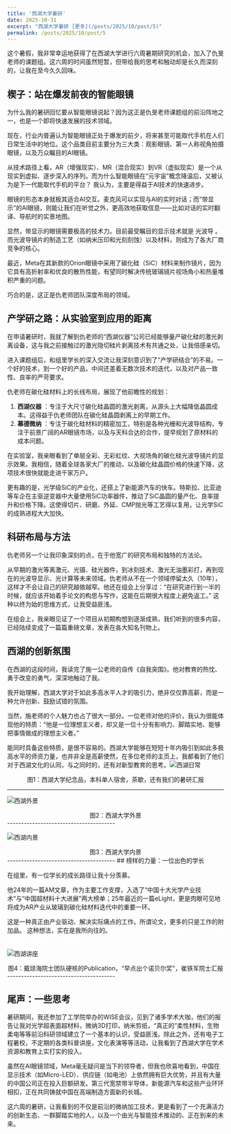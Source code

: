 ```yaml
---
title: '西湖大学暑研'
date: 2025-10-31
excerpt: "西湖大学暑研 [更多](/posts/2025/10/post/5)"
permalink: /posts/2025/10/post/5
---
```


这个暑假，我非常幸运地获得了在西湖大学进行六周暑期研究的机会，加入了仇旻老师的课题组。这六周的时间虽然短暂，但带给我的思考和触动却是长久而深刻的，让我在至今久久回味。

## 楔子：站在爆发前夜的智能眼镜

为什么我的暑研回忆要从智能眼镜说起？因为这正是仇旻老师课题组的前沿阵地之一，也是一个即将快速发展的技术领域。

现在，行业内普遍认为智能眼镜正处于爆发的前夕，将来甚至可能取代手机在人们日常生活中的地位。这个品类目前主要分为三大类：观影眼镜、第一人称视角拍摄眼镜，以及万众瞩目的AI眼镜。

从技术路径上看，AR（增强现实）、MR（混合现实）到VR（虚拟现实）是一个从现实到虚拟、逐步深入的序列。而为什么智能眼镜在“元宇宙”概念降温后，又被认为是下一代能取代手机的平台？
我认为，主要是得益于AI技术的快速进步。

眼镜的形态本身就极其适合AI交互。麦克风可以实现与AI的实时对话；而“带显示”的AI眼镜，则能让我们在听觉之外，更高效地获取信息——比如对话的实时翻译、导航时的实景地图。

显然，带显示的眼镜需要极高的技术力。目前最受瞩目的显示技术就是 光波导 。而光波导镜片的制造工艺（如纳米压印和光刻刻蚀）以及材料，则成为了各大厂商竞争的核心。

最近，Meta在其新款的Orion眼镜中采用了碳化硅（SiC）材料来制作镜片，因为它具有高折射率和优良的散热性能，有望同时解决传统玻璃镜片视场角小和热量堆积严重的问题。

巧合的是，这正是仇老师团队深度布局的领域。

## 产学研之路：从实验室到应用的距离

在申请暑研时，我就了解到仇老师的“西湖仪器”公司已经能够量产碳化硅的激光剥离设备，这与我之前接触过的激光隐切硅片剥离技术有共通之处，让我倍感亲切。

进入课题组后，和组里学长的深入交流让我深刻意识到了“产学研结合”的不易。一个好的技术，到一个好的产品，中间还差着无数次技术的迭代，以及对产品一致性、良率的严苛要求。

仇老师在碳化硅材料上的长线布局，展现了他前瞻性的规划：

1. **西湖仪器** ：专注于大尺寸碳化硅晶圆的激光剥离，从源头上大幅降低晶圆成本。这得益于仇老师团队在碳化硅晶圆剥离上的早期工作。
2. **幕德微纳** ：专注于碳化硅材料的精密加工，特别是各种光栅和光波导结构，专注于前景广阔的AR眼镜市场，以及与天科合达的合作，提早规划了原材料的成本问题。

在实验室，我亲眼看到了单层全彩、无彩虹纹、大视场角的碳化硅光波导镜片的显示效果。我相信，随着全球各家大厂的推动，以及碳化硅晶圆价格的快速下降，这项技术很快就能走进千家万户。

更有趣的是，光学级SiC的产业化，还搭上了新能源汽车的快车。特斯拉、比亚迪等车企在主驱逆变器中大量使用SiC功率器件，推动了SiC晶圆的量产化、良率提升和价格下降。这使得切片、研磨、外延、CMP抛光等工艺得以复用，让光学SiC的成熟进程大大加快。

## 科研布局与方法

仇老师另一个让我印象深刻的点，在于他宽广的研究布局和独特的方法论。

从早期的激光等离激元、光镊、硅光器件，到冰刻技术、激光无油墨彩打，再到现在的光波导显示、光计算等未来领域。仇老师从不在一个领域停留太久（10年），这样才不会让自己的研究越做越窄。他还在组会上分享过：“在研究进行到一半的时候，就应该开始着手论文的构思与写作，这能在后期很大程度上避免返工。” 这种以终为始的思维方式，让我受益匪浅。

在组会上，我亲眼见证了一个项目从初期构想到逐渐成熟，我们听到的很多内容，已经陆续变成了一篇篇重磅文章，发表在各大知名刊物上。


## 西湖的创新氛围

在西湖的这段时间，我读完了施一公老师的自传《自我突围》。他对教育的热忱、勇于改变的勇气，深深地触动了我。

我开始理解，西湖大学对于如此多高水平人才的吸引力，绝非仅仅靠高薪，而是一种允许创新、鼓励试错的氛围。

当然，施老师的个人魅力也占了很大一部分。一位老师对他的评价，我认为很能体现他的特质：“他是一位理想主义者，却又是一位十分有影响力、脚踏实地、能够把事情做成的理想主义者。”

能同时具备这些特质，是很不容易的。西湖大学能够在短短十年内吸引到如此多极高水平的师资力量，也并非全是高薪使然，在多位老师的主页上，我都看到了他们对于西湖文化的认同，与之同时的，还有对新型教育的思考。![西湖日常](https://pub-435f283cdbe44123bb9e69b79358e329.r2.dev/images/%E8%A5%BF%E6%B9%96%E5%A4%A7%E5%AD%A6%E7%85%A7%E7%89%87/daily.png)
<center>图1：西湖大学纪念品，本科单人宿舍，茶歇，还有我们的暑研汇报</center>


---------------------------------------

![西湖外景](https://pub-435f283cdbe44123bb9e69b79358e329.r2.dev/images/%E8%A5%BF%E6%B9%96%E5%A4%A7%E5%AD%A6%E7%85%A7%E7%89%87/outdoor.png)

 <center>图2：西湖大学外景</center>
---------------------------------------


![西湖内景](https://pub-435f283cdbe44123bb9e69b79358e329.r2.dev/images/%E8%A5%BF%E6%B9%96%E5%A4%A7%E5%AD%A6%E7%85%A7%E7%89%87/indoor.png)

<center>图3：西湖大学内景</center>
---------------------------------------
## 榜样的力量：一位出色的学长

在组里，有一位学长的成长路径让我十分羡慕。

他24年的一篇AM文章，作为主要工作支撑，入选了“中国十大光学产业技术”与“中国超材料十大进展”两大榜单；25年最近的一篇eLight，更是肉眼可见地将成为AR产业从玻璃到碳化硅材料迭代中的重要一环。

这是一种真正由产业驱动、解决实际痛点的工作。所谓论文，更多的只是工作的附加品。 这种想法，实在是我所向往的。
<span style="color:white;">另外，这位学长最近还订婚了，可以说是爱情事业双丰收，令人羡慕。</span>


![西湖讲座](https://pub-435f283cdbe44123bb9e69b79358e329.r2.dev/images/%E8%A5%BF%E6%B9%96%E5%A4%A7%E5%AD%A6%E7%85%A7%E7%89%87/seminars.png)

<center>图4：戴琼海院士团队硬核的Publication，“早点出个诺贝尔奖"，崔铁军院士汇报</center>
---------------------------------------

## 尾声：一些思考

暑研期间，我还参加了工学院举办的WISE会议，见到了诸多学术大咖，他们的报告让我对光学超表面超材料，微纳3D打印，纳米剪纸，“真正的”柔性材料，生物柔电等等前沿科研领域建立了一个基本的认识，受益匪浅。除此之外，还有电子工程暑校，不定期的各类科普讲座，文化表演等等活动，让我看到了西湖大学在学术资源和教育上实打实的投入。


虽然在AI眼镜领域，Meta毫无疑问是当下的领导者，但我也欣喜地看到，中国在显示技术（如Micro-LED）、供应链（如电池）上依然拥有巨大优势，并且有大量的中国公司正在投入巨额研发。第三代宽禁带半导体，新能源汽车和这些产业环环相扣，正在共同铸就中国在高端制造方面新的长城。


这六周的暑研，让我看到的不仅是前沿的微纳加工技术，更是看到了一个充满活力的创新生态、一群脚踏实地的人，以及一个由光与智能技术推动的、正在到来的未来。
